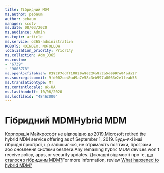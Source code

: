 ```yaml
---
title: Гібридний MDM
ms.author: pebaum
author: pebaum
manager: scotv
ms.date: 08/03/2020
ms.audience: Admin
ms.topic: article
ms.service: o365-administration
ROBOTS: NOINDEX, NOFOLLOW
localization_priority: Priority
ms.collection: Adm_O365
ms.custom:
- "6739"
- "9003778"
ms.openlocfilehash: 828287ddf818920e86220a8a2a5d0997e04eda27
ms.sourcegitcommit: 9fd002ce49ad9a7e58c3eb997a8063e2e1feab55
ms.translationtype: MT
ms.contentlocale: uk-UA
ms.lasthandoff: 10/06/2020
ms.locfileid: "48462000"
---
```

# <a name="hybrid-mdm"></a><span data-ttu-id="0401c-102">Гібридний MDM</span><span class="sxs-lookup"><span data-stu-id="0401c-102">Hybrid MDM</span></span>

<span data-ttu-id="0401c-103">Корпорація Майкрософт не відповідно до 2019.</span><span class="sxs-lookup"><span data-stu-id="0401c-103">Microsoft retired the hybrid MDM service offering as of September 1, 2019.</span></span> <span data-ttu-id="0401c-104">Будь-які інші гібридні пристрої, що залишилися, не отримають політики, програми або оновлення системи безпеки.</span><span class="sxs-lookup"><span data-stu-id="0401c-104">Any remaining hybrid MDM devices won't receive policy, apps, or security updates.</span></span> <span data-ttu-id="0401c-105">Докладні відомості про те, [що сталося з гібридним MDM?](https://docs.microsoft.com/configmgr/mdm/understand/what-happened-to-hybrid)</span><span class="sxs-lookup"><span data-stu-id="0401c-105">For more information, review [What happened to hybrid MDM?](https://docs.microsoft.com/configmgr/mdm/understand/what-happened-to-hybrid)</span></span>